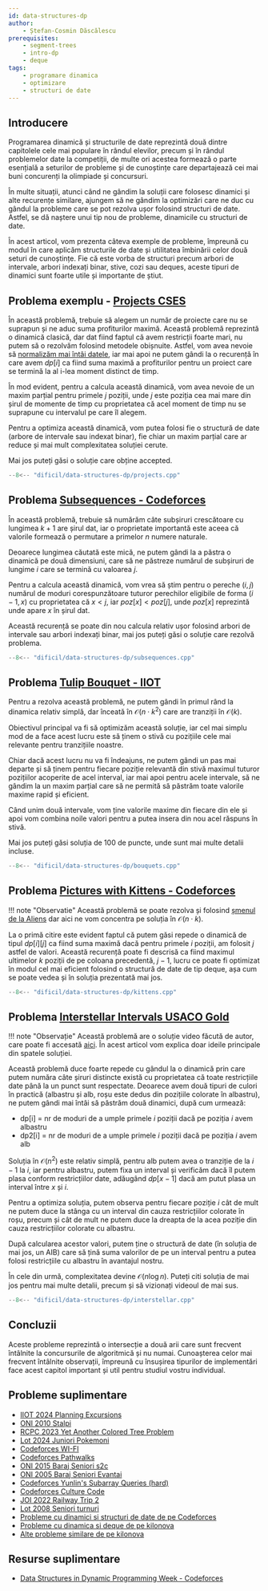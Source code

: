 ```yaml
---
id: data-structures-dp
author: 
    - Ștefan-Cosmin Dăscălescu
prerequisites:
    - segment-trees
    - intro-dp
    - deque
tags:
    - programare dinamica
    - optimizare
    - structuri de date
---
```


## Introducere

Programarea dinamică și structurile de date reprezintă două dintre capitolele
cele mai populare în rândul elevilor, precum și în rândul problemelor date la
competiții, de multe ori acestea formează o parte esențială a seturilor de
probleme și de cunoștințe care departajează cei mai buni concurenți la olimpiade
și concursuri.

În multe situații, atunci când ne gândim la soluții care folosesc dinamici și
alte recurențe similare, ajungem să ne gândim la optimizări care ne duc cu
gândul la probleme care se pot rezolva ușor folosind structuri de date. Astfel,
se dă naștere unui tip nou de probleme, dinamicile cu structuri de date.

În acest articol, vom prezenta câteva exemple de probleme, împreună cu modul
în care aplicăm structurile de date și utilitatea îmbinării celor două seturi
de cunoștințe. Fie că este vorba de structuri precum arbori de intervale,
arbori indexați binar, stive, cozi sau deques, aceste tipuri de dinamici
sunt foarte utile și importante de știut.

## Problema exemplu - [Projects CSES](https://cses.fi/problemset/task/1140/)

În această problemă, trebuie să alegem un număr de proiecte care nu se suprapun
și ne aduc suma profiturilor maximă. Această problemă reprezintă o dinamică
clasică, dar dat fiind faptul că avem restricții foarte mari, nu putem să
o rezolvăm folosind metodele obișnuite. Astfel, vom avea nevoie să [normalizăm
mai întâi datele](../mediu/data-normalization.md), iar mai apoi ne putem gândi
la o recurență în care avem $dp[i]$ ca fiind suma maximă a profiturilor pentru
un proiect care se termină la al i-lea moment distinct de timp.

În mod evident, pentru a calcula această dinamică, vom avea nevoie de un maxim
parțial pentru primele $j$ poziții, unde $j$ este poziția cea mai mare din
șirul de momente de timp cu proprietatea că acel moment de timp nu se suprapune
cu intervalul pe care îl alegem.

Pentru a optimiza această dinamică, vom putea folosi fie o structură de date
(arbore de intervale sau indexat binar), fie chiar un maxim parțial care ar
reduce și mai mult complexitatea soluției cerute.

Mai jos puteți găsi o soluție care obține accepted.

```cpp
--8<-- "dificil/data-structures-dp/projects.cpp"
```

## Problema [Subsequences - Codeforces](https://codeforces.com/contest/597/problem/C)

În această problemă, trebuie să numărăm câte subșiruri crescătoare cu lungimea $k+1$
are șirul dat, iar o proprietate importantă este aceea că valorile formează
o permutare a primelor $n$ numere naturale.

Deoarece lungimea căutată este mică, ne putem gândi la a păstra o dinamică pe
două dimensiuni, care să ne păstreze numărul de subșiruri de lungime $i$ care
se termină cu valoarea $j$.

Pentru a calcula această dinamică, vom vrea să știm pentru o pereche $(i, j)$
numărul de moduri corespunzătoare tuturor perechilor eligibile de forma $(i-1, x)$
cu proprietatea că $x < j$, iar $poz[x] < poz[j]$, unde $poz[x]$ reprezintă
unde apare $x$ în șirul dat.

Această recurență se poate din nou calcula relativ ușor folosind arbori de
intervale sau arbori indexați binar, mai jos puteți găsi o soluție care rezolvă
problema.

```cpp
--8<-- "dificil/data-structures-dp/subsequences.cpp"
```

## Problema [Tulip Bouquet - IIOT](https://kilonova.ro/problems/2086)

Pentru a rezolva această problemă, ne putem gândi în primul rând la dinamica
relativ simplă, dar înceată în $\mathcal{O}(n \cdot k^2)$ care are tranziții în $\mathcal{O}(k)$.

Obiectivul principal va fi să optimizăm această soluție, iar cel mai simplu
mod de a face acest lucru este să ținem o stivă cu pozițiile cele mai relevante
pentru tranzițiile noastre.

Chiar dacă acest lucru nu va fi îndeajuns, ne putem gândi un pas mai departe și
să ținem pentru fiecare poziție relevantă din stivă maximul tuturor pozițiilor
acoperite de acel interval, iar mai apoi pentru acele intervale, să ne gândim
la un maxim parțial care să ne permită să păstrăm toate valorile maxime rapid și
eficient.

Când unim două intervale, vom ține valorile maxime din fiecare din ele și apoi
vom combina noile valori pentru a putea insera din nou acel răspuns în stivă.

Mai jos puteți găsi soluția de 100 de puncte, unde sunt mai multe detalii incluse.

```cpp
--8<-- "dificil/data-structures-dp/bouquets.cpp"
```

## Problema [Pictures with Kittens - Codeforces](https://codeforces.com/problemset/problem/1077/F2)

!!! note "Observatie"
    Această problemă se poate rezolva și folosind [șmenul de la Aliens](../avansat/aliens-dp.md)
    dar aici ne vom concentra pe soluția în $\mathcal{O}(n \cdot k)$.

La o primă citire este evident faptul că putem găsi repede o dinamică de tipul
$dp[i][j]$ ca fiind suma maximă dacă pentru primele $i$ poziții, am folosit $j$
astfel de valori. Această recurență poate fi descrisă ca fiind maximul
ultimelor $k$ poziții de pe coloana precedentă, $j-1$, lucru ce poate fi optimizat
în modul cel mai eficient folosind o structură de date de tip deque, așa cum
se poate vedea și în soluția prezentată mai jos.

```cpp
--8<-- "dificil/data-structures-dp/kittens.cpp"
```

## Problema [Interstellar Intervals USACO Gold](https://usaco.org/index.php?page=viewproblem2&cpid=1450)

!!! note "Observație"
    Această problemă are o soluție video făcută de autor, care poate fi accesată
    [aici](https://www.youtube.com/watch?v=UDMUjRMl5OU). În acest articol vom
    explica doar ideile principale din spatele soluției.

Această problemă duce foarte repede cu gândul la o dinamică prin care putem
număra câte șiruri distincte există cu proprietatea că toate restricțiile
date până la un punct sunt respectate. Deoarece avem două tipuri de culori în
practică (albastru și alb, roșu este dedus din pozițiile colorate în albastru),
ne putem gândi mai întâi să păstrăm două dinamici, după cum urmează:

- dp[i] = nr de moduri de a umple primele $i$ poziții dacă pe poziția $i$ avem albastru
- dp2[i] = nr de moduri de a umple primele $i$ poziții dacă pe poziția $i$ avem alb

Soluția în $\mathcal{O}(n^2)$ este relativ simplă, pentru alb putem avea o tranziție de la
$i-1$ la $i$, iar pentru albastru, putem fixa un interval și verificăm dacă îl
putem plasa conform restricțiilor date, adăugând $dp[x-1]$ dacă am putut plasa
un interval între $x$ și $i$.

Pentru a optimiza soluția, putem observa pentru fiecare poziție $i$ cât de mult
ne putem duce la stânga cu un interval din cauza restricțiilor colorate în roșu,
precum și cât de mult ne putem duce la dreapta de la acea poziție din cauza
restricțiilor colorate cu albastru.

După calcularea acestor valori, putem ține o structură de date (în soluția de
mai jos, un AIB) care să țină suma valorilor de pe un interval pentru a putea
folosi restricțiile cu albastru în avantajul nostru.

În cele din urmă, complexitatea devine $\mathcal{O}(n \log n)$. Puteți citi soluția de mai
jos pentru mai multe detalii, precum și să vizionați videoul de mai sus.

```cpp
--8<-- "dificil/data-structures-dp/interstellar.cpp"
```

## Concluzii

Aceste probleme reprezintă o intersecție a două arii care sunt frecvent întâlnite
la concursurile de algoritmică și nu numai. Cunoașterea celor mai frecvent
întâlnite observații, împreună cu însușirea tipurilor de implementări face
acest capitol important și util pentru studiul vostru individual.

## Probleme suplimentare

- [IIOT 2024 Planning Excursions](https://kilonova.ro/problems/2287)
- [ONI 2010 Stalpi](https://kilonova.ro/problems/184)
- [RCPC 2023 Yet Another Colored Tree Problem](https://kilonova.ro/problems/1888)
- [Lot 2024 Juniori Pokemoni](https://kilonova.ro/problems/2808)
- [Codeforces WI-FI](https://codeforces.com/problemset/problem/1216/F)
- [Codeforces Pathwalks](https://codeforces.com/contest/960/problem/F)
- [ONI 2015 Baraj Seniori s2c](https://kilonova.ro/problems/288/)
- [ONI 2005 Baraj Seniori Evantai](https://kilonova.ro/problems/1869)
- [Codeforces Yunlin's Subarray Queries (hard)](https://codeforces.com/problemset/problem/2009/G2)
- [Codeforces Culture Code](https://codeforces.com/contest/1197/problem/E)
- [JOI 2022 Railway Trip 2](https://oj.uz/problem/view/JOI22_ho_t4)
- [Lot 2008 Seniori turnuri](https://kilonova.ro/problems/2317)
- [Probleme cu dinamici si structuri de date de pe Codeforces](https://codeforces.com/problemset/page/1?tags=dp%2Cdata+structures)
- [Probleme cu dinamica si deque de pe kilonova](https://kilonova.ro/problems?tags=275%2C409)
- [Alte probleme similare de pe kilonova](https://kilonova.ro/problems?tags=275%2C282)

## Resurse suplimentare

- [Data Structures in Dynamic Programming Week - Codeforces](https://codeforces.com/blog/entry/98926)
